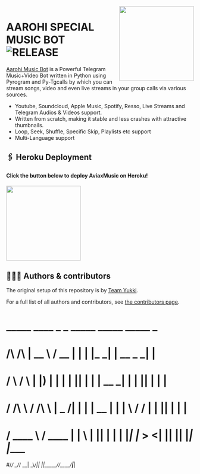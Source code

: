 
<img src="https://te.legra.ph/file/a748cc58ee5da020ba09f.jpg" align="right" width="200" height="200"/>

# AAROHI SPECIAL MUSIC BOT <img src="https://img.shields.io/github/v/release/TeamYukki/YukkiMusicBot?color=black&logo=github&logoColor=black&style=social" alt="RELEASE">

[Aarohi Music Bot](https://github.com/stkeditz/Yukki-more) is a Powerful Telegram Music+Video Bot written in Python using Pyrogram and Py-Tgcalls by which you can stream songs, video and even live streams in your group calls via various sources.

* Youtube, Soundcloud, Apple Music, Spotify, Resso, Live Streams and Telegram Audios & Videos support.
* Written from scratch, making it stable and less crashes with attractive thumbnails.
* Loop, Seek, Shuffle, Specific Skip, Playlists etc support
* Multi-Language support

## 🖇 Heroku Deployment

<h4>Click the button below to deploy AviaxMusic on Heroku!</h4>    
<a href="https://dashboard.heroku.com/new?template=https://github.com/stkeditz/AviaxModified"><img src="https://img.shields.io/badge/Deploy%20To%20Heroku-blueviolet?style=for-the-badge&logo=heroku" width="200""/></a>

## 👨🏻‍💻 Authors & contributors

The original setup of this repository is by [Team Yukki](https://github.com/TeamYukki).

For a full list of all authors and contributors, see [the contributors page](https://github.com/TeamYukki/YukkiMusicBot/contributors).

#                    _____   ____  _    _ _____      _____ _____ _      
#    /\        /\   |  __ \ / __ \| |  | |_   _|    |  __ \_   _| |     
#   /  \      /  \  | |__) | |  | | |__| | | | __  _| |  | || | | |     
#  / /\ \    / /\ \ |  _  /| |  | |  __  | | | \ \/ / |  | || | | |     
# / ____ \  / ____ \| | \ \| |__| | |  | |_| |_ >  <| |__| || |_| |____ 
#/_/    \_\/_/    \_\_|  \_\\____/|_|  |_|_____/_/\_\_____/_____|______|
